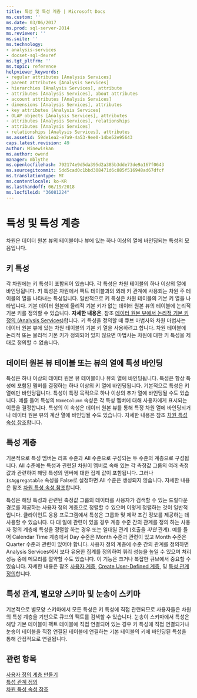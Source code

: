 ```yaml
---
title: 특성 및 특성 계층 | Microsoft Docs
ms.custom: ''
ms.date: 03/06/2017
ms.prod: sql-server-2014
ms.reviewer: ''
ms.suite: ''
ms.technology:
- analysis-services
- docset-sql-devref
ms.tgt_pltfrm: ''
ms.topic: reference
helpviewer_keywords:
- regular attributes [Analysis Services]
- parent attributes [Analysis Services]
- hierarchies [Analysis Services], attribute
- attributes [Analysis Services], about attributes
- account attributes [Analysis Services]
- dimensions [Analysis Services], attributes
- key attributes [Analysis Services]
- OLAP objects [Analysis Services], attributes
- attributes [Analysis Services], relationships
- attributes [Analysis Services]
- relationships [Analysis Services], attributes
ms.assetid: 59de1ea2-e7a9-4a53-9ee0-14be52e95643
caps.latest.revision: 49
author: Minewiskan
ms.author: owend
manager: mblythe
ms.openlocfilehash: 792174e9d5da395d2a385b3dde73de9a167f0643
ms.sourcegitcommit: 5dd5cad0c1bbd308471d6c885f516948ad67dfcf
ms.translationtype: MT
ms.contentlocale: ko-KR
ms.lasthandoff: 06/19/2018
ms.locfileid: "36081224"
---
```

# <a name="attributes-and-attribute-hierarchies"></a>특성 및 특성 계층
  차원은 데이터 원본 뷰의 테이블이나 뷰에 있는 하나 이상의 열에 바인딩되는 특성의 모음입니다.  
  
## <a name="key-attribute"></a>키 특성  
 각 차원에는 키 특성이 포함되어 있습니다. 각 특성은 차원 테이블의 하나 이상의 열에 바인딩됩니다. 키 특성은 차원에서 팩트 테이블과의 외래 키 관계에 사용되는 차원 주 테이블의 열을 나타내는 특성입니다. 일반적으로 키 특성은 차원 테이블의 기본 키 열을 나타냅니다. 기본 데이터 원본에 물리적 기본 키가 없는 데이터 원본 뷰의 테이블에 논리적 기본 키를 정의할 수 있습니다. **자세한 내용은**, 참조 [데이터 원본 뷰에서 논리적 기본 키 정의 &#40;Analysis Services&#41;](../multidimensional-models/define-logical-primary-keys-in-a-data-source-view-analysis-services.md)합니다. 키 특성을 정의할 때 큐브 마법사와 차원 마법사는 데이터 원본 뷰에 있는 차원 테이블의 기본 키 열을 사용하려고 합니다. 차원 테이블에 논리적 또는 물리적 기본 키가 정의되어 있지 않으면 마법사는 차원에 대한 키 특성을 제대로 정의할 수 없습니다.  
  
## <a name="binding-an-attribute-to-columns-in-data-source-view-tables-or-views"></a>데이터 원본 뷰 테이블 또는 뷰의 열에 특성 바인딩  
 특성은 하나 이상의 데이터 원본 뷰 테이블이나 뷰의 열에 바인딩됩니다. 특성은 항상 특성에 포함된 멤버를 결정하는 하나 이상의 키 열에 바인딩됩니다. 기본적으로 특성은 키 열에만 바인딩됩니다. 특성이 특정 목적으로 하나 이상의 추가 열에 바인딩될 수도 있습니다. 예를 들어 특성의 `NameColumn` 속성은 각 특성 멤버에 대해 사용자에게 표시되는 이름을 결정합니다. 특성의 이 속성은 데이터 원본 뷰를 통해 특정 차원 열에 바인딩되거나 데이터 원본 뷰의 계산 열에 바인딩될 수도 있습니다. 자세한 내용은 참조 [차원 특성 속성 참조](../multidimensional-models/dimension-attribute-properties-reference.md)합니다.  
  
## <a name="attribute-hierarchies"></a>특성 계층  
 기본적으로 특성 멤버는 리프 수준과 All 수준으로 구성되는 두 수준의 계층으로 구성됩니다. All 수준에는 특성과 관련된 차원이 멤버로 속해 있는 각 측정값 그룹의 여러 측정값과 관련하여 해당 특성의 멤버에 대한 집계 값이 포함됩니다. 그러나 `IsAggregatable` 속성을 False로 설정하면 All 수준은 생성되지 않습니다. 자세한 내용은 참조 [차원 특성 속성 참조](../multidimensional-models/dimension-attribute-properties-reference.md)합니다.  
  
 특성은 해당 특성과 관련된 측정값 그룹의 데이터를 사용자가 검색할 수 있는 드릴다운 경로를 제공하는 사용자 정의 계층으로 정렬할 수 있으며 이렇게 정렬하는 것이 일반적입니다. 클라이언트 응용 프로그램에서 특성은 그룹화 및 제약 조건 정보를 제공하는 데 사용할 수 있습니다. 다 대 일에 관련이 있을 경우 계층 수준 간의 관계를 정의 하는 사용자 정의 계층에 특성을 정렬할 하는 경우 또는 일대일 관계 (호출을 *자연* 관계). 예를 들어 Calendar Time 계층에서 Day 수준은 Month 수준과 관련이 있고 Month 수준은 Quarter 수준과 관련이 있어야 합니다. 사용자 정의 계층에 수준 간의 관계를 정의하면 Analysis Services에서 보다 유용한 집계를 정의하여 쿼리 성능을 높일 수 있으며 처리 성능 중에 메모리를 절약할 수도 있습니다. 이 기능은 크거나 복잡한 큐브에서 중요할 수 있습니다. 자세한 내용은 참조 [사용자 계층](user-hierarchies.md), [Create User-Defined 계층](../multidimensional-models/user-defined-hierarchies-create.md), 및 [특성 관계 정의](../multidimensional-models/attribute-relationships-define.md)합니다.  
  
## <a name="attribute-relationships-star-schemas-and-snowflake-schemas"></a>특성 관계, 별모양 스키마 및 눈송이 스키마  
 기본적으로 별모양 스키마에서 모든 특성은 키 특성에 직접 관련되므로 사용자들은 차원의 특성 계층을 기반으로 큐브의 팩트를 검색할 수 있습니다. 눈송이 스키마에서 특성은 해당 기본 테이블이 팩트 테이블에 직접 연결되어 있는 경우 키 특성에 직접 연결되거나 눈송이 테이블을 직접 연결된 테이블에 연결하는 기본 테이블의 키에 바인딩된 특성을 통해 간접적으로 연결됩니다.  
  
## <a name="see-also"></a>관련 항목  
 [사용자 정의 계층 만들기](../multidimensional-models/user-defined-hierarchies-create.md)   
 [특성 관계 정의](../multidimensional-models/attribute-relationships-define.md)   
 [차원 특성 속성 참조](../multidimensional-models/dimension-attribute-properties-reference.md)  
  
  